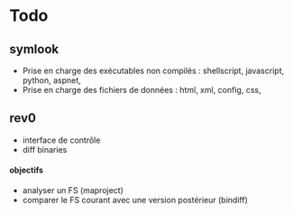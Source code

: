 
# Todo

## symlook
- Prise en charge des exécutables non compilés : shellscript, javascript, python, aspnet,  
- Prise en charge des fichiers de données : html, xml, config, css, 

## rev0
- interface de contrôle
- diff binaries

#### objectifs
- analyser un FS (maproject)
- comparer le FS courant avec une version postérieur (bindiff)

